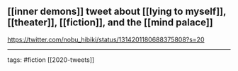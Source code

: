 ## [[inner demons]] tweet about [[lying to myself]], [[theater]], [[fiction]], and the [[mind palace]]
https://twitter.com/nobu_hibiki/status/1314201180688375808?s=20

___

tags: #fiction
[[2020-tweets]]
